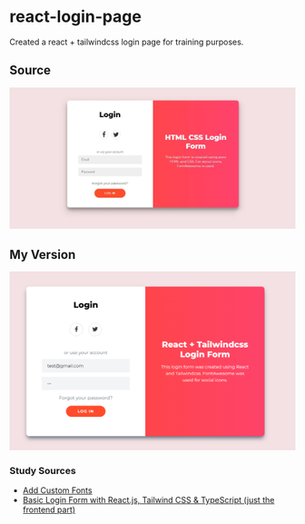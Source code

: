 # react-login-page
Created a react + tailwindcss login page for training purposes.

## Source
![source](src/assets/login.png)

## My Version
![source](src/assets/mylogin.png)

### Study Sources

- [Add Custom Fonts](https://dev.to/sabinthedev/adding-custom-font-classes-to-tailwindcss-o5l)
- [Basic Login Form with React.js, Tailwind CSS & TypeScript (just the frontend part)](https://www.youtube.com/watch?v=Jgdx_qykoPw)